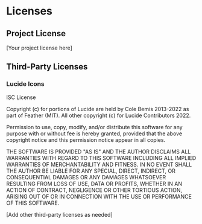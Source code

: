 # Licenses

## Project License

[Your project license here]

## Third-Party Licenses

### Lucide Icons

ISC License

Copyright (c) for portions of Lucide are held by Cole Bemis 2013-2022 as part of Feather (MIT).
All other copyright (c) for Lucide Contributors 2022.

Permission to use, copy, modify, and/or distribute this software for any purpose with or without fee is hereby granted, provided that the above copyright notice and this permission notice appear in all copies.

THE SOFTWARE IS PROVIDED "AS IS" AND THE AUTHOR DISCLAIMS ALL WARRANTIES WITH REGARD TO THIS SOFTWARE INCLUDING ALL IMPLIED WARRANTIES OF MERCHANTABILITY AND FITNESS. IN NO EVENT SHALL THE AUTHOR BE LIABLE FOR ANY SPECIAL, DIRECT, INDIRECT, OR CONSEQUENTIAL DAMAGES OR ANY DAMAGES WHATSOEVER RESULTING FROM LOSS OF USE, DATA OR PROFITS, WHETHER IN AN ACTION OF CONTRACT, NEGLIGENCE OR OTHER TORTIOUS ACTION, ARISING OUT OF OR IN CONNECTION WITH THE USE OR PERFORMANCE OF THIS SOFTWARE.

[Add other third-party licenses as needed] 